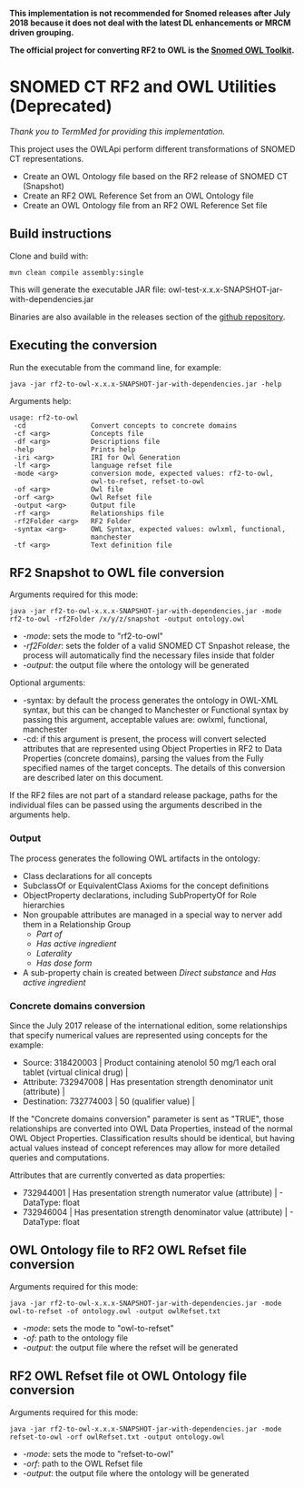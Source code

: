 

**This implementation is not recommended for Snomed releases after July 2018 because it does not deal with the latest DL enhancements or MRCM driven grouping.**

**The official project for converting RF2 to OWL is the [Snomed OWL Toolkit](https://github.com/IHTSDO/snomed-owl-toolkit).**

# SNOMED CT RF2 and  OWL Utilities (Deprecated)

_Thank you to TermMed for providing this implementation._

This project uses the OWLApi perform different transformations of SNOMED CT representations.

* Create an OWL Ontology file based on the RF2 release of SNOMED CT (Snapshot)
* Create an RF2 OWL Reference Set from an OWL Ontology file
* Create an OWL Ontology file from an RF2 OWL Reference Set file

## Build instructions

Clone and build with:

`mvn clean compile assembly:single`

This will generate the executable JAR file: owl-test-x.x.x-SNAPSHOT-jar-with-dependencies.jar

Binaries are also available in the releases section of the [github repository](https://github.com/termMed/rf2-to-owl/releases).

## Executing the conversion

Run the executable from the command line, for example:

`java -jar rf2-to-owl-x.x.x-SNAPSHOT-jar-with-dependencies.jar -help`

Arguments help:
```
usage: rf2-to-owl
 -cd                Convert concepts to concrete domains
 -cf <arg>          Concepts file
 -df <arg>          Descriptions file
 -help              Prints help
 -iri <arg>         IRI for Owl Generation
 -lf <arg>          language refset file
 -mode <arg>        conversion mode, expected values: rf2-to-owl,
                    owl-to-refset, refset-to-owl
 -of <arg>          Owl file
 -orf <arg>         Owl Refset file
 -output <arg>      Output file
 -rf <arg>          Relationships file
 -rf2Folder <arg>   RF2 Folder
 -syntax <arg>      OWL Syntax, expected values: owlxml, functional,
                    manchester
 -tf <arg>          Text definition file
```

## RF2 Snapshot to OWL file conversion

Arguments required for this mode:

```
java -jar rf2-to-owl-x.x.x-SNAPSHOT-jar-with-dependencies.jar -mode rf2-to-owl -rf2Folder /x/y/z/snapshot -output ontology.owl
```

* *-mode*: sets the mode to "rf2-to-owl"
* *-rf2Folder*: sets the folder of a valid SNOMED CT Snpashot release, the 
process will automatically find the necessary files inside that folder
* *-output*: the output file where the ontology will be generated

Optional arguments:

* -syntax: by default the process generates the ontology in OWL-XML syntax, but 
this can be changed to Manchester or Functional syntax by passing this argument, 
acceptable values are: owlxml, functional, manchester
* -cd: if this argument is present, the process will convert selected attributes that
are represented using Object Properties in RF2 to Data Properties (concrete domains), 
parsing the values from the Fully specified names of the target concepts. The details 
of this conversion are described later on this document.
    
If the RF2 files are not part of a standard release package, paths for the individual files 
can be passed using the arguments described in the arguments help.

### Output 

 The process generates the following OWL artifacts in the ontology:

 * Class declarations for all concepts
 * SubclassOf or EquivalentClass Axioms for the concept definitions
 * ObjectProperty declarations, including SubPropertyOf for Role hierarchies
 * Non groupable attributes are managed in a special way to nerver add them in a Relationship Group
   * *Part of*
   * *Has active ingredient*
   * *Laterality*
   * *Has dose form*
 * A sub-property chain is created between *Direct substance* and *Has active ingredient*
 
### Concrete domains conversion
 
 Since the July 2017 release of the international edition, some relationships that specify numerical values are 
 represented using concepts for the example:

 * Source: 318420003 | Product containing atenolol 50 mg/1 each oral tablet (virtual clinical drug) |
 * Attribute: 732947008 | Has presentation strength denominator unit (attribute) |
 * Destination: 732774003 | 50 (qualifier value) |

 If the "Concrete domains conversion" parameter is sent as "TRUE", those relationships are converted into OWL Data 
 Properties, instead of the normal OWL Object Properties. Classification results should be identical, but having 
 actual values instead of concept references may allow for more detailed queries and computations.
 
 Attributes that are currently converted as data properties:
 
 * 732944001 | Has presentation strength numerator value (attribute) | - DataType: float
 * 732946004 | Has presentation strength denominator value (attribute) | - DataType: float
 
 
## OWL Ontology file to RF2 OWL Refset file conversion
 
 Arguments required for this mode:
 
 ```
 java -jar rf2-to-owl-x.x.x-SNAPSHOT-jar-with-dependencies.jar -mode owl-to-refset -of ontology.owl -output owlRefset.txt
 ```
 
 * *-mode*: sets the mode to "owl-to-refset"
 * *-of*: path to the ontology file
 * *-output*: the output file where the refset will be generated
 
## RF2 OWL Refset file ot OWL Ontology file conversion
  
  Arguments required for this mode:
  
  ```
  java -jar rf2-to-owl-x.x.x-SNAPSHOT-jar-with-dependencies.jar -mode refset-to-owl -orf owlRefset.txt -output ontology.owl
  ```
  
  * *-mode*: sets the mode to "refset-to-owl"
  * *-orf*: path to the OWL Refset file
  * *-output*: the output file where the ontology will be generated

